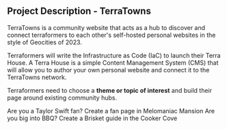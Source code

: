 ## Project Description - TerraTowns


TerraTowns is a community website that acts as a hub to discover and connect terraformers to each other's self-hosted personal websites in the style of Geocities of 2023.

Terraformers will write the Infrastructure as Code (IaC) to launch their Terra House. A Terra House is a simple Content Management System (CMS) that will allow you to author your own personal website and connect it to the TerraTowns network.

Terraformers need to choose a **theme or topic of interest** and build their page around existing community hubs. 

Are you a Taylor Swift fan? Create a fan page in Melomaniac Mansion
Are you big into BBQ? Create a Brisket guide in the Cooker Cove

